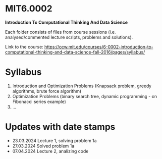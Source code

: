 # MIT6.0002 
**Introduction To Computational Thinking And Data Science**

Each folder consists of files from course sessions (i.e. analysed/commented lecture scripts, problems and solutions).

Link to the course: https://ocw.mit.edu/courses/6-0002-introduction-to-computational-thinking-and-data-science-fall-2016/pages/syllabus/

# Syllabus
1. Introduction and Optimization Problems (Knapsack problem, greedy algorithms, brute force algorithm)
2. Optimization Problems (binary search tree, dynamic programming - on Fibonacci series example)
3. ...

# Updates with date stamps
- 23.03.2024 Lecture 1, solving problem 1a
- 27.03.2024 Solved problem 1a
- 07.04.2024 Lecture 2, analizing code
